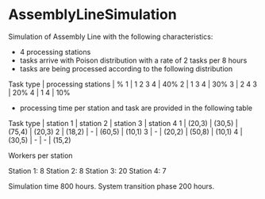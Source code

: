 # AssemblyLineSimulation
Simulation of Assembly Line with the following characteristics:

- 4 processing stations
- tasks arrive with Poison distribution with a rate of 2 tasks per 8 hours
- tasks are being processed according to the following distribution

Task type |  processing stations | %
1         |   1   2   3   4      | 40%
2         |   1   3   4          | 30%
3         |   2   4   3          | 20%
4         |   1   4              | 10%

- processing time per station and task are provided in the following table

Task type | station 1 | station 2 | station 3 | station 4
1         |  (20,3)   |  (30,5)   |  (75,4)   |  (20,3)
2         |  (18,2)   |     -     |  (60,5)   |  (10,1)
3         |     -     |  (20,2)   |  (50,8)   |  (10,1)
4         |  (30,5)   |     -     |     -     |  (15,2)

Workers per station

Station 1: 8
Station 2: 8
Station 3: 20
Station 4: 7

Simulation time 800 hours.
System transition phase 200 hours.
